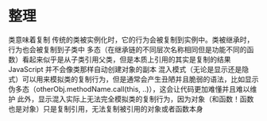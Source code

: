 # 整理

类意味着复制
传统的类被实例化时，它的行为会被复制到实例中。类被继承时，行为也会被复制到子类中
多态（在继承链的不同层次名称相同但是功能不同的函数）看起来似乎是从子类引用父类，但是本质上引用的其实是复制的结果
JavaScript 并不会像类那样自动创建对象的副本
混入模式（无论是显示还是隐式）可以用来模拟类的复制行为，但是通常会产生丑陋并且脆弱的语法，比如显示伪多态（otherObj.methodName.call(this, ..)），这会让代码更加难懂并且难以维护
此外，显示混入实际上无法完全模拟类的复制行为，因为对象（和函数！函数也是对象）只是复制引用，无法复制被引用的对象或者函数本身
